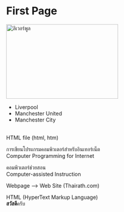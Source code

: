 <html>
<head>
<title>ปาจรีย์ กำแพงจันทร์</title>
</head

<body>
<h1>First Page</h1>

<img src="liverpool.jpg" width="300" height="200" alt="ลิเวอร์พูล">

<ul>
<li>Liverpool</li>
<li>Manchester United</li>
<li>Manchester City</li>
</ul>

<br>HTML file (html, htm)

<p>การเขียนโปรแกรมคอมพิวเตอร์สำหรับอินเทอร์เน็ต
<br>Computer Programming for Internet

<p>คอมพิวเตอร์ช่วยสอน
<br>Computer-assisted Instruction

<p>Webpage --> Web Site (Thairath.com)

<p>HTML (HyperText Markup Language)
<br><b>สวัสดี</b>ครับ

</body>
</html>
